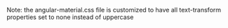 Note: the angular-material.css file is customized to have all text-transform properties set to none instead of uppercase
